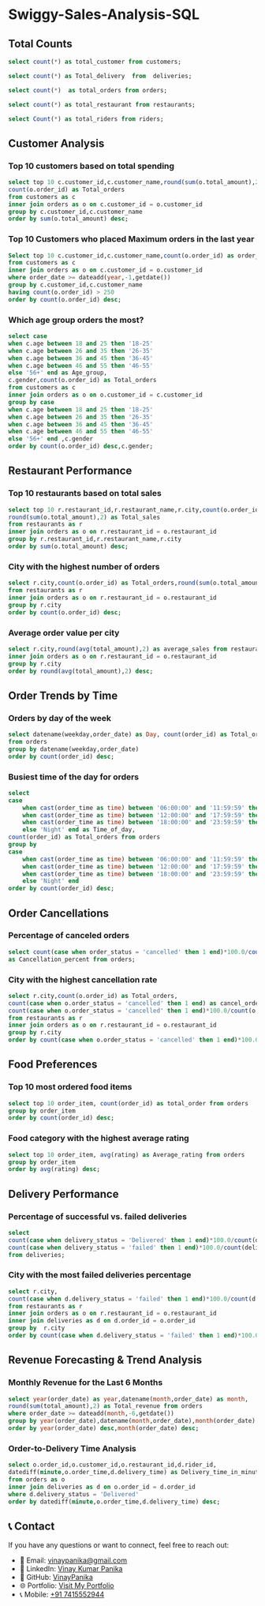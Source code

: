 # Swiggy-Sales-Analysis-SQL

## Total Counts

```sql
select count(*) as total_customer from customers;
```

```sql
select count(*) as Total_delivery  from  deliveries;
```

```sql
select count(*)  as total_orders from orders;
```

```sql
select count(*) as total_restaurant from restaurants;
```

```sql
select Count(*) as total_riders from riders;
```

## Customer Analysis

### Top 10 customers based on total spending
```sql
select top 10 c.customer_id,c.customer_name,round(sum(o.total_amount),2) as Total_spending,
count(o.order_id) as Total_orders
from customers as c 
inner join orders as o on c.customer_id = o.customer_id
group by c.customer_id,c.customer_name
order by sum(o.total_amount) desc;
```

### Top 10 Customers who placed Maximum orders in the last year
```sql
Select top 10 c.customer_id,c.customer_name,count(o.order_id) as order_count
from customers as c
inner join orders as o on c.customer_id = o.customer_id
where order_date >= dateadd(year,-1,getdate())
group by c.customer_id,c.customer_name
having count(o.order_id) > 250
order by count(o.order_id) desc;
```

### Which age group orders the most?
```sql
select case
when c.age between 18 and 25 then '18-25'
when c.age between 26 and 35 then '26-35'
when c.age between 36 and 45 then '36-45'
when c.age between 46 and 55 then '46-55'
else '56+' end as Age_group,
c.gender,count(o.order_id) as Total_orders
from customers as c
inner join orders as o on o.customer_id = c.customer_id
group by case
when c.age between 18 and 25 then '18-25'
when c.age between 26 and 35 then '26-35'
when c.age between 36 and 45 then '36-45'
when c.age between 46 and 55 then '46-55'
else '56+' end ,c.gender
order by count(o.order_id) desc,c.gender;
```

## Restaurant Performance

### Top 10 restaurants based on total sales
```sql
select top 10 r.restaurant_id,r.restaurant_name,r.city,count(o.order_id) as Total_orders,
round(sum(o.total_amount),2) as Total_sales
from restaurants as r
inner join orders as o on r.restaurant_id = o.restaurant_id
group by r.restaurant_id,r.restaurant_name,r.city
order by sum(o.total_amount) desc;
```

### City with the highest number of orders
```sql
select r.city,count(o.order_id) as Total_orders,round(sum(o.total_amount),2) as Total_sales
from restaurants as r 
inner join orders as o on r.restaurant_id = o.restaurant_id
group by r.city
order by count(o.order_id) desc;
```

### Average order value per city
```sql
select r.city,round(avg(total_amount),2) as average_sales from restaurants as r
inner join orders as o on r.restaurant_id = o.restaurant_id
group by r.city
order by round(avg(total_amount),2) desc;
```

## Order Trends by Time

### Orders by day of the week
```sql
select datename(weekday,order_date) as Day, count(order_id) as Total_orders
from orders 
group by datename(weekday,order_date)
order by count(order_id) desc;
```

### Busiest time of the day for orders
```sql
select 
case
	when cast(order_time as time) between '06:00:00' and '11:59:59' then 'Morning'
	when cast(order_time as time) between '12:00:00' and '17:59:59' then 'Afternoon'
	when cast(order_time as time) between '18:00:00' and '23:59:59' then 'Evening'
	else 'Night' end as Time_of_day,
count(order_id) as Total_orders from orders
group by 
case
	when cast(order_time as time) between '06:00:00' and '11:59:59' then 'Morning'
	when cast(order_time as time) between '12:00:00' and '17:59:59' then 'Afternoon'
	when cast(order_time as time) between '18:00:00' and '23:59:59' then 'Evening'
	else 'Night' end
order by count(order_id) desc;
```

## Order Cancellations

### Percentage of canceled orders
```sql
select count(case when order_status = 'cancelled' then 1 end)*100.0/count(order_id)
as Cancellation_percent from orders;
```

### City with the highest cancellation rate
```sql
select r.city,count(o.order_id) as Total_orders,
count(case when o.order_status = 'cancelled' then 1 end) as cancel_orders,
count(case when o.order_status = 'cancelled' then 1 end)*100.0/count(o.order_id) as Cancellation_percent
from restaurants as r 
inner join orders as o on r.restaurant_id = o.restaurant_id
group by r.city
order by count(case when o.order_status = 'cancelled' then 1 end)*100.0/count(o.order_id) desc;
```

## Food Preferences

### Top 10 most ordered food items
```sql
select top 10 order_item, count(order_id) as total_order from orders
group by order_item
order by count(order_id) desc;
```

### Food category with the highest average rating
```sql
select top 10 order_item, avg(rating) as Average_rating from orders
group by order_item
order by avg(rating) desc;
```

## Delivery Performance

### Percentage of successful vs. failed deliveries
```sql
select 
count(case when delivery_status = 'Delivered' then 1 end)*100.0/count(delivery_id) as Success_percentage,
count(case when delivery_status = 'failed' then 1 end)*100.0/count(delivery_id) as failure_percentage
from deliveries;
```

### City with the most failed deliveries percentage
```sql
select r.city,
count(case when d.delivery_status = 'failed' then 1 end)*100.0/count(d.delivery_id) as failure_percentage
from restaurants as r
inner join orders as o on r.restaurant_id = o.restaurant_id
inner join deliveries as d on d.order_id = o.order_id
group by  r.city
order by count(case when d.delivery_status = 'failed' then 1 end)*100.0/count(d.delivery_id) desc;
```

## Revenue Forecasting & Trend Analysis

### Monthly Revenue for the Last 6 Months
```sql
select year(order_date) as year,datename(month,order_date) as month,
round(sum(total_amount),2) as Total_revenue from orders
where order_date >= dateadd(month,-6,getdate())
group by year(order_date),datename(month,order_date),month(order_date)
order by year(order_date) desc,month(order_date) desc;
```

### Order-to-Delivery Time Analysis
```sql
select o.order_id,o.customer_id,o.restaurant_id,d.rider_id,
datediff(minute,o.order_time,d.delivery_time) as Delivery_time_in_minutes
from orders as o
inner join deliveries as d on o.order_id = d.order_id
where d.delivery_status = 'Delivered'
order by datediff(minute,o.order_time,d.delivery_time) desc;
```
## 📞 Contact

If you have any questions or want to connect, feel free to reach out:

- 📧 Email: [vinaypanika@gmail.com](mailto:vinaypanika@gmail.com)
- 💼 LinkedIn: [Vinay Kumar Panika](https://www.linkedin.com/in/vinaykumarpanika)
- 📂 GitHub: [VinayPanika](https://github.com/Vinaypanika)
- 🌐 Portfolio: [Visit My Portfolio](https://sites.google.com/view/vinaykumarpanika/home)
- 📞 Mobile: [+91 7415552944](tel:+917415552944)



